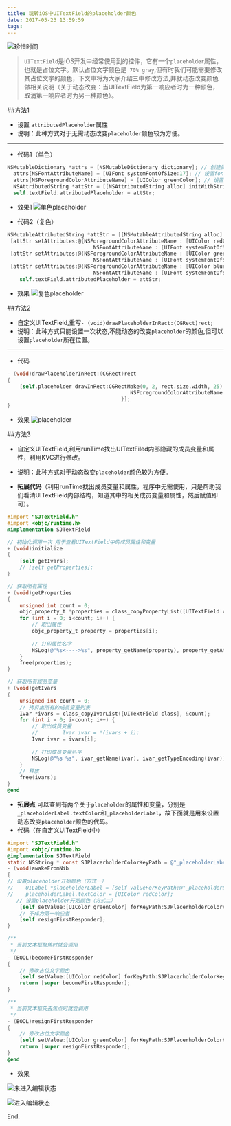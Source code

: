 ```yaml
---
title: 玩转iOS中UITextField的placeholder颜色
date: 2017-05-23 13:59:59
tags:
---
```

![珍惜时间](http://upload-images.jianshu.io/upload_images/2115041-10c128ad8e32e425.png?imageMogr2/auto-orient/strip%7CimageView2/2/w/1240)
>`UITextField`是iOS开发中经常使用到的控件，它有一个`placeholder`属性，也就是占位文字。默认占位文字颜色是` 70% gray`,但有时我们可能需要修改其占位文字的颜色，下文中将为大家介绍三中修改方法,并就动态改变颜色做相关说明（关于动态改变：当UITextField为第一响应者时为一种颜色，取消第一响应者时为另一种颜色）。

##方法1
- 设置 `attributedPlaceholder`属性
- 说明：此种方式对于无需动态改变`placeholder`颜色较为方便。

---
- 代码1（单色）

```objectivec
NSMutableDictionary *attrs = [NSMutableDictionary dictionary]; // 创建属性字典
  attrs[NSFontAttributeName] = [UIFont systemFontOfSize:17]; // 设置font
  attrs[NSForegroundColorAttributeName] = [UIColor greenColor]; // 设置颜色
  NSAttributedString *attStr = [[NSAttributedString alloc] initWithString:@"夏虫不可以语冰" attributes:attrs]; // 初始化富文本占位字符串
  self.textField.attributedPlaceholder = attStr;
```
- 效果1
![单色placeholder](http://upload-images.jianshu.io/upload_images/2115041-b0b505d18f2888a9.png?imageMogr2/auto-orient/strip%7CimageView2/2/w/1240)

- 代码2（复色）

```objectivec
NSMutableAttributedString *attStr = [[NSMutableAttributedString alloc] initWithString:@"夏虫不可以语冰"];
 [attStr setAttributes:@{NSForegroundColorAttributeName : [UIColor redColor],
                            NSFontAttributeName : [UIFont systemFontOfSize:15.0]} range:NSMakeRange(0, 2)];
 [attStr setAttributes:@{NSForegroundColorAttributeName : [UIColor greenColor],
                            NSFontAttributeName : [UIFont systemFontOfSize:17.0]} range:NSMakeRange(2, 3)];
 [attStr setAttributes:@{NSForegroundColorAttributeName : [UIColor blueColor],
                            NSFontAttributeName : [UIFont systemFontOfSize:15.0]} range:NSMakeRange(5, 2)];
    self.textField.attributedPlaceholder = attStr;
```
- 效果
![复色placeholder](http://upload-images.jianshu.io/upload_images/2115041-d9430dd8f3e57343.png?imageMogr2/auto-orient/strip%7CimageView2/2/w/1240)

##方法2
- 自定义UITextField,重写`- (void)drawPlaceholderInRect:(CGRect)rect;`
- 说明：此种方式只能设置一次状态,不能动态的改变`placeholder`的颜色,但可以设置`placeholder`所在位置。

---
- 代码

```objectivec
- (void)drawPlaceholderInRect:(CGRect)rect
{
    [self.placeholder drawInRect:CGRectMake(0, 2, rect.size.width, 25) withAttributes:@{ NSFontAttributeName: [UIFont systemFontOfSize:16.0],
                                        NSForegroundColorAttributeName : [UIColor blueColor],
                                     }];
}
```
- 效果
![placeholder](http://upload-images.jianshu.io/upload_images/2115041-cf46f67c604c2c9f.png?imageMogr2/auto-orient/strip%7CimageView2/2/w/1240)

##方法3
- 自定义UITextField,利用runTime找出UITextFiled内部隐藏的成员变量和属性，利用KVC进行修改。
- 说明：此种方式对于动态改变`placeholder`颜色较为方便。

- **拓展代码**（利用runTime找出成员变量和属性，程序中无需使用，只是帮助我们看清UITextField内部结构，知道其中的相关成员变量和属性，然后赋值即可）。

```objectivec
#import "SJTextField.h"
#import <objc/runtime.h>
@implementation SJTextField

// 初始化调用一次 用于查看UITextField中的成员属性和变量
+ (void)initialize
{
    [self getIvars];
    // [self getProperties];
}

// 获取所有属性
+ (void)getProperties
{
    unsigned int count = 0;
    objc_property_t *properties = class_copyPropertyList([UITextField class], &count);
    for (int i = 0; i<count; i++) {
        // 取出属性
        objc_property_t property = properties[i];
        
        // 打印属性名字
        NSLog(@"%s<---->%s", property_getName(property), property_getAttributes(property));
    }
    free(properties);
}

// 获取所有成员变量
+ (void)getIvars
{
    unsigned int count = 0;
    // 拷贝出所有的成员变量列表
    Ivar *ivars = class_copyIvarList([UITextField class], &count);
    for (int i = 0; i<count; i++) {
        // 取出成员变量
        //        Ivar ivar = *(ivars + i);
        Ivar ivar = ivars[i];
        
        // 打印成员变量名字
        NSLog(@"%s %s", ivar_getName(ivar), ivar_getTypeEncoding(ivar));
    }
    // 释放
    free(ivars);
}
@end
```
- **拓展点** 可以查到有两个关于`placeholder`的属性和变量，分别是`_placeholderLabel.textColor`和`_placeholderLabel`，故下面就是用来设置动态改变`placeholder`颜色的代码。
- 代码（在自定义UITextField中）

```objectivec
#import "SJTextField.h"
#import <objc/runtime.h>
@implementation SJTextField
static NSString * const SJPlacerholderColorKeyPath = @"_placeholderLabel.textColor";
- (void)awakeFromNib
{
// 设置placeholder开始颜色（方式一）
//    UILabel *placeholderLabel = [self valueForKeyPath:@"_placeholderLabel"];
//    placeholderLabel.textColor = [UIColor redColor];   
   // 设置placeholder开始颜色（方式二）
    [self setValue:[UIColor greenColor] forKeyPath:SJPlacerholderColorKeyPath];
    // 不成为第一响应者
    [self resignFirstResponder];
}

/**
 * 当前文本框聚焦时就会调用
 */
- (BOOL)becomeFirstResponder
{
    // 修改占位文字颜色
    [self setValue:[UIColor redColor] forKeyPath:SJPlacerholderColorKeyPath];
    return [super becomeFirstResponder];
}

/**
 * 当前文本框失去焦点时就会调用
 */
- (BOOL)resignFirstResponder
{
    // 修改占位文字颜色
    [self setValue:[UIColor greenColor] forKeyPath:SJPlacerholderColorKeyPath];
    return [super resignFirstResponder];
}
@end
```
- 效果


![未进入编辑状态](http://upload-images.jianshu.io/upload_images/2115041-9c0ca6ff0ec7c261.png?imageMogr2/auto-orient/strip%7CimageView2/2/w/1240)

![进入编辑状态](http://upload-images.jianshu.io/upload_images/2115041-6c9aacd3d30f3655.png?imageMogr2/auto-orient/strip%7CimageView2/2/w/1240)


End.


